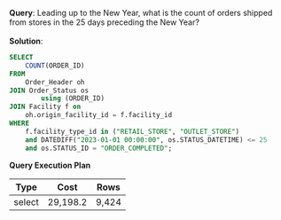 **Query**: Leading up to the New Year, what is the count of orders shipped from stores in the 25 days preceding the New Year?<br>
<br>
**Solution**:
```sql
SELECT
	COUNT(ORDER_ID)
FROM
	Order_Header oh
JOIN Order_Status os
		using (ORDER_ID)
JOIN Facility f on
	oh.origin_facility_id = f.facility_id
WHERE
	f.facility_type_id in ("RETAIL_STORE", "OUTLET_STORE")
	and DATEDIFF("2023-01-01 00:00:00", os.STATUS_DATETIME) <= 25
	and os.STATUS_ID = "ORDER_COMPLETED";
```
**Query Execution Plan**

| Type | Cost    |   Rows |
| --- |---------| --- |
select | 29,198.2 | 9,424
